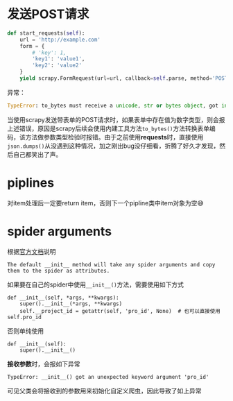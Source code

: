 # 发送POST请求

```python
def start_requests(self):
    url = 'http://example.com'
    form = {
        # 'key': 1,
        'key1': 'value1',
        'key2': 'value2'
    }
    yield scrapy.FormRequest(url=url, callback=self.parse, method='POST', headers=header, formdata=form)
```
异常：
```python
TypeError: to_bytes must receive a unicode, str or bytes object, got int
```
当使用scrapy发送带表单的POST请求时，如果表单中存在值为数字类型，则会报上述错误，原因是scrapy后续会使用内建工具方法`to_bytes()`方法转换表单编码，该方法做参数类型检验时报错。由于之前使用**requests**时，直接使用`json.dumps()`从没遇到这种情况，加之刚出bug没仔细看，折腾了好久才发现，然后自己都笑出了声。

# piplines

对item处理后一定要return item，否则下一个pipline类中item对象为空:sweat_smile:

# spider arguments

根据[官方文档](https://docs.scrapy.org/en/latest/topics/spiders.html#spiderargs)说明

```
The default __init__ method will take any spider arguments and copy them to the spider as attributes.
```

如果要在自己的spider中使用`__init__()`方法，需要使用如下方式

```
def __init__(self, *args, **kwargs):
    super().__init__(*args, **kwargs)
    self.__project_id = getattr(self, 'pro_id', None)  # 也可以直接使用self.pro_id
```

否则单纯使用

```
def __init__(self):
    super().__init__()
```

**接收参数**时，会报如下异常

```
TypeError: __init__() got an unexpected keyword argument 'pro_id'
```

可见父类会将接收到的参数用来初始化自定义爬虫，因此导致了如上异常
